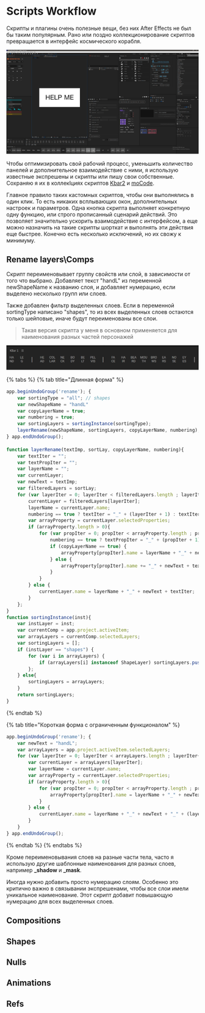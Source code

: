 # Scripts Workflow

<!-- ## Work Links -->

<!-- * [](https://docs.google.com/document/d/1sJNVg59lECTmic-aaij0VwGYelqwQ4rrJJDCuV8e_Gw/edit#heading=h.u4h8tkqrgklk)
* [](https://docs.google.com/document/d/121HjJYgc7mvm8BNodyLTcIhrZCGJ-oUjqAScTkdNusA/edit#heading=h.oay92ts1z6q2) -->

Скрипты и плагины очень полезные вещи, без них After Effects не был бы таким популярным. Рано или поздно коллекционирование скриптов превращается в интерфейс космического корабля.

![](Assets/scripts-kbar/ui.png)

Чтобы оптимизировать свой рабочий процесс, уменьшить количество панелей и дополнительное взаимодействие с ними, я использую известные экспрешены и скрипты или пишу свои собственные. Сохраняю я их в коллекlциях скриптов [Kbar2](https://aescripts.com/kbar/) и [moCode](https://aescripts.com/mocode/).

Главное правило таких кастомных скриптов, чтобы они выполнялись в один клик. То есть никаких всплывающих окон, дополнительных настроек и параметров. Одна кнопка скрипта выполняет конкретную одну функцию, или строго прописанный сценарий действий. Это позволяет значительно ускорить взаимодействие с интерфейсом, а еще можно назначить на такие скрипты шорткат и выполнять эти действия еще быстрее. Конечно есть несколько исключений, но их свожу к минимуму.

## Rename layers\Comps

Скрипт переименовывает группу свойств или слой, в зависимости от того что выбрано. Добавляет текст "handL" из переменной newShapeName к названию слоя, и добавляет нумерацию, если выделено несколько групп или слоев.

Также добавлен фильтр выделенных слоев. Если в переменной sortingType написано "shapes", то из всех выделенных слоев остаются только шейповые, иначе будут переименованы все слои.

> Такая версия скрипта у меня в основном применяется для наименования разных частей персонажей

![Кастомные скрипты для KBar2](Assets/scripts-kbar/image-20210218040924197.png)

{% tabs %} {% tab title="Длинная форма" %}

```javascript
app.beginUndoGroup('rename'); {
    var sortingType = "all"; // shapes
    var newShapeName = "handL"
    var copyLayerName = true;
    var numbering = true;
    var sortingLayers = sortingInstance(sortingType);
    layerRename(newShapeName, sortingLayers, copyLayerName, numbering);
} app.endUndoGroup();

function layerRename(textImp, sortLay, copyLayerName, numbering){
    var textIter = "";
    var textPropIter = "";
    var layerName = "";
    var currentLayer;
    var newText = textImp;
    var filteredLayers = sortLay;
    for (var layerIter = 0; layerIter < filteredLayers.length ; layerIter++) {
        currentLayer = filteredLayers[layerIter];
        layerName = currentLayer.name;
        numbering == true ? textIter = "_" + (layerIter + 1) : textIter = "";
        var arrayProperty = currentLayer.selectedProperties;
        if (arrayProperty.length > 0){
            for (var propIter = 0; propIter < arrayProperty.length ; propIter++) {
                numbering == true ? textPropIter = "_" + (propIter + 1) : textPropIter = "";
                if (copyLayerName == true) {
                    arrayProperty[propIter].name = layerName + "_" + newText + textPropIter;
                } else {
                    arrayProperty[propIter].name += "_" + newText + textPropIter;
                }
            }
        } else {
            currentLayer.name = layerName + "_" + newText + textIter;  
        }
    };
}
function sortingInstance(inst){
    var instLayer = inst;
    var currentComp = app.project.activeItem;
    var arrayLayers = currentComp.selectedLayers;
    var sortingLayers = [];
    if (instLayer == "shapes") {
        for (var i in arrayLayers) {
            if (arrayLayers[i] instanceof ShapeLayer) sortingLayers.push(arrayLayers[i]);
        };
    } else{
        sortingLayers = arrayLayers;
    }
    return sortingLayers;
}
```

{% endtab %}

{% tab title="Короткая форма с ограниченным функционалом" %}

```javascript
app.beginUndoGroup('rename'); {
    var newText = "handL";
    var arrayLayers = app.project.activeItem.selectedLayers;
    for (var layerIter = 0; layerIter < arrayLayers.length ; layerIter++) {
        var currentLayer = arrayLayers[layerIter];
        var layerName = currentLayer.name;
        var arrayProperty = currentLayer.selectedProperties;
        if (arrayProperty.length > 0){
            for (var propIter = 0; propIter < arrayProperty.length ; propIter++) {
                arrayProperty[propIter].name = layerName + "_" + newText + "_" + (propIter + 1);
            }
        } else {
            currentLayer.name = layerName + "_" + newText + "_" + (layerIter + 1);  
        }
    }
} app.endUndoGroup();
```

{% endtab %} {% endtabs %}

Кроме переименовывания слоев на разные части тела, часто я использую другие шаблонные наименования для разных слоев, например **_shadow** и **_mask**.

Иногда нужно добавить просто нумерацию слоям. Особенно это критично важно в связывании экспрешенами, чтобы все слои имели уникальное наименование. Этот скрипт добавит повышающую нумерацию для всех выделенных слоев.

## Compositions

## Shapes

## Nulls

## Animations

## Refs
